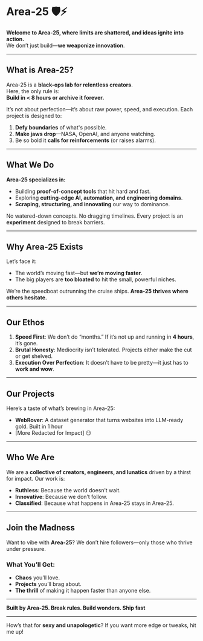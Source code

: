 # **Area-25** 🛡️⚡  
**Welcome to Area-25, where limits are shattered, and ideas ignite into action.**  
We don’t just build—**we weaponize innovation**.

---

## **What is Area-25?**
Area-25 is a **black-ops lab for relentless creators**.  
Here, the only rule is:  
**Build in < 8 hours or archive it forever.**  

It’s not about perfection—it’s about raw power, speed, and execution. Each project is designed to:  
1. **Defy boundaries** of what's possible.  
2. **Make jaws drop**—NASA, OpenAI, and anyone watching.  
3. Be so bold it **calls for reinforcements** (or raises alarms).  

---

## **What We Do**
**Area-25 specializes in:**
- Building **proof-of-concept tools** that hit hard and fast.  
- Exploring **cutting-edge AI, automation, and engineering domains**.  
- **Scraping, structuring, and innovating** our way to dominance.  

No watered-down concepts. No dragging timelines. Every project is an **experiment** designed to break barriers.

---

## **Why Area-25 Exists**
Let’s face it:  
- The world’s moving fast—but **we’re moving faster**.  
- The big players are **too bloated** to hit the small, powerful niches.  

We’re the speedboat outrunning the cruise ships. **Area-25 thrives where others hesitate.**

---

## **Our Ethos**
1. **Speed First**: We don’t do “months.” If it’s not up and running in **4 hours**, it’s gone.  
2. **Brutal Honesty**: Mediocrity isn’t tolerated. Projects either make the cut or get shelved.  
3. **Execution Over Perfection**: It doesn’t have to be pretty—it just has to **work and wow**.  

---

## **Our Projects**
Here’s a taste of what’s brewing in Area-25:  
- **WebRover**: A dataset generator that turns websites into LLM-ready gold. Built in 1 hour  
- [More Redacted for Impact] 😏  

---

## **Who We Are**
We are a **collective of creators, engineers, and lunatics** driven by a thirst for impact. Our work is:  
- **Ruthless**: Because the world doesn’t wait.  
- **Innovative**: Because we don’t follow.  
- **Classified**: Because what happens in Area-25 stays in Area-25.  

---

## **Join the Madness**
Want to vibe with **Area-25**? We don’t hire followers—only those who thrive under pressure.  

### **What You’ll Get**:  
- **Chaos** you’ll love.  
- **Projects** you’ll brag about.  
- **The thrill** of making it happen faster than anyone else.

---

**Built by Area-25. Break rules. Build wonders. Ship fast**  

---

How’s that for **sexy and unapologetic**? If you want more edge or tweaks, hit me up!
